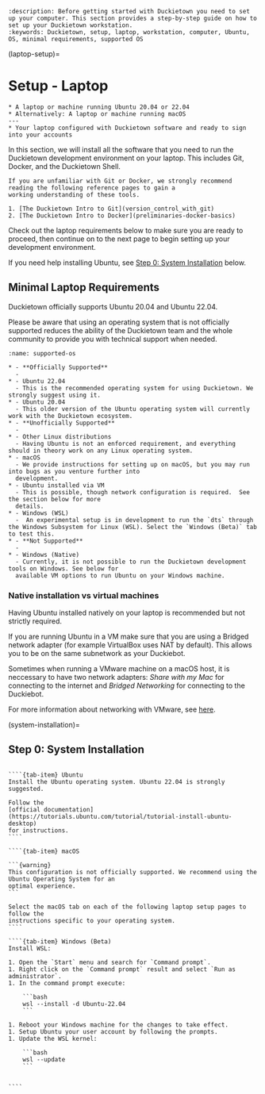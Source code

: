 ```{seo}
:description: Before getting started with Duckietown you need to set up your computer. This section provides a step-by-step guide on how to set up your Duckietown workstation.
:keywords: Duckietown, setup, laptop, workstation, computer, Ubuntu, OS, minimal requirements, supported OS
```

(laptop-setup)=
# Setup - Laptop

```{needget}
* A laptop or machine running Ubuntu 20.04 or 22.04
* Alternatively: A laptop or machine running macOS
---
* Your laptop configured with Duckietown software and ready to sign into your accounts
```

In this section, we will install all the software that you need to run the Duckietown development environment on 
your laptop.  This includes Git, Docker, and the Duckietown Shell.

```{note}
If you are unfamiliar with Git or Docker, we strongly recommend reading the following reference pages to gain a 
working understanding of these tools.

1. [The Duckietown Intro to Git](version_control_with_git)
2. [The Duckietown Intro to Docker](preliminaries-docker-basics)
```

Check out the laptop requirements below to make sure you are ready to proceed, then continue on to the next page to 
begin setting up your development environment.  

If you need help installing Ubuntu, see [Step 0: System Installation](system-installation) 
below.

## Minimal Laptop Requirements

Duckietown officially supports Ubuntu 20.04 and Ubuntu 22.04.

Please be aware that using an operating system that is not officially supported reduces the ability of the 
Duckietown team and the whole community to provide you with technical support when needed.

```{list-table}
:name: supported-os

* - **Officially Supported**
  - 
* - Ubuntu 22.04
  - This is the recommended operating system for using Duckietown. We strongly suggest using it.
* - Ubuntu 20.04
  - This older version of the Ubuntu operating system will currently work with the Duckietown ecosystem.
* - **Unofficially Supported**
  - 
* - Other Linux distributions
  - Having Ubuntu is not an enforced requirement, and everything should in theory work on any Linux operating system. 
* - macOS
  - We provide instructions for setting up on macOS, but you may run into bugs as you venture further into 
  development.
* - Ubuntu installed via VM
  - This is possible, though network configuration is required.  See the section below for more 
  details.
* - Windows (WSL)
  -  An experimental setup is in development to run the `dts` through the Windows Subsystem for Linux (WSL). Select the `Windows (Beta)` tab to test this.
* - **Not Supported**
  - 
* - Windows (Native)
  - Currently, it is not possible to run the Duckietown development tools on Windows. See below for 
  available VM options to run Ubuntu on your Windows machine.
```

### Native installation vs virtual machines

Having Ubuntu installed natively on your laptop is recommended but not strictly required.

If you are running Ubuntu in a VM make sure that you are using a Bridged network adapter
(for example VirtualBox uses NAT by default). This allows you to be on the same subnetwork
as your Duckiebot.

Sometimes when running a VMware machine on a macOS host, it is neccessary to have two
network adapters: _Share with my Mac_ for connecting to the internet and _Bridged Networking_
for connecting to the Duckiebot.

For more information about networking with VMware, see [here](https://wiki.ros.org/ROS/NetworkSetup).

(system-installation)=
## Step 0: System Installation

`````{tab-set}

````{tab-item} Ubuntu
Install the Ubuntu operating system. Ubuntu 22.04 is strongly suggested.

Follow the 
[official documentation](https://tutorials.ubuntu.com/tutorial/tutorial-install-ubuntu-desktop)
for instructions.
````

````{tab-item} macOS

```{warning}
This configuration is not officially supported. We recommend using the Ubuntu Operating System for an 
optimal experience.
```

Select the macOS tab on each of the following laptop setup pages to follow the 
instructions specific to your operating system.
````

````{tab-item} Windows (Beta)
Install WSL:

1. Open the `Start` menu and search for `Command prompt`.
1. Right click on the `Command prompt` result and select `Run as administrator`.
1. In the command prompt execute:
    
    ```bash
    wsl --install -d Ubuntu-22.04
    ```

1. Reboot your Windows machine for the changes to take effect.
1. Setup Ubuntu your user account by following the prompts.
1. Update the WSL kernel:

    ```bash
    wsl --update
    ```


````

`````
